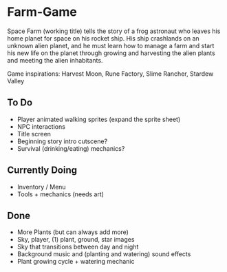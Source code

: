 # Farm-Game
Space Farm (working title) tells the story of a frog astronaut who leaves his home planet for space on his rocket ship. His ship crashlands on an unknown alien planet, and he must learn how to manage a farm and start his new life on the planet through growing and harvesting the alien plants and meeting the alien inhabitants.

Game inspirations: Harvest Moon, Rune Factory, Slime Rancher, Stardew Valley

## To Do
- Player animated walking sprites (expand the sprite sheet)
- NPC interactions
- Title screen
- Beginning story intro cutscene?
- Survival (drinking/eating) mechanics?

## Currently Doing
- Inventory / Menu
- Tools + mechanics (needs art)

## Done
- More Plants (but can always add more)
- Sky, player, (1) plant, ground, star images
- Sky that transitions between day and night
- Background music and (planting and watering) sound effects
- Plant growing cycle + watering mechanic
